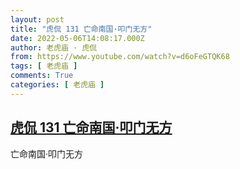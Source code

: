 ```yaml
---
layout: post
title: "虎侃 131 亡命南国·叩门无方"
date: 2022-05-06T14:08:17.000Z
author: 老虎庙 · 虎侃
from: https://www.youtube.com/watch?v=d6oFeGTQK68
tags: [ 老虎庙 ]
comments: True
categories: [ 老虎庙 ]
---
```

<!--1651846097000-->
[虎侃 131 亡命南国·叩门无方](https://www.youtube.com/watch?v=d6oFeGTQK68)
------

<div>
亡命南国·叩门无方
</div>
